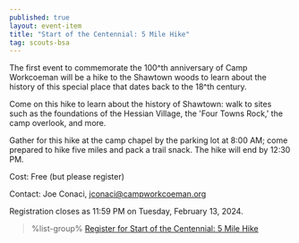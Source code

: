 ```yaml
---
published: true
layout: event-item
title: "Start of the Centennial: 5 Mile Hike"
tag: scouts-bsa
---
```


The first event to commemorate the 100^th anniversary of Camp Workcoeman will be a hike to the Shawtown woods to learn about the history of this special place that dates back to the 18^th century. 

Come on this hike to learn about the history of Shawtown: walk to sites such as the foundations of the Hessian Village, the 'Four Towns Rock,' the camp overlook, and more.

Gather for this hike at the camp chapel by the parking lot at 8:00 AM; come prepared to hike five miles and pack a trail snack. The hike will end by 12:30 PM.

Cost: Free (but please register)

Contact: Joe Conaci, [jconaci@campworkcoeman.org](mailto:jconaci@campworkcoeman.org)

Registration closes as 11:59 PM on Tuesday, February 13, 2024.

> %list-group%
> <a href="https://scoutingevent.com/066-78368" class="list-group-item">Register for Start of the Centennial: 5 Mile Hike</a>

